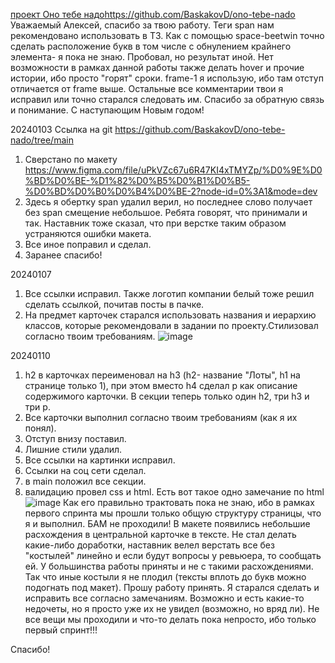 [проект Оно тебе надо](https://github.com/BaskakovD/ono-tebe-nado)https://github.com/BaskakovD/ono-tebe-nado
Уважаемый Алексей, спасибо за твою работу.
Теги span нам рекомендовано использовать в ТЗ. Как с помощью space-beetwin точно сделать расположение букв в том числе с обнулением крайнего элемента- я пока не знаю. Пробовал, но результат иной.
Нет возможности в рамках данной работы также делать hover и прочие истории, ибо просто "горят" сроки.
frame-1 я использую, ибо там отступ отличается от frame выше.
Остальные все комментарии твои я исправил или точно старался следовать им.
Спасибо за обратную связь и понимание. С наступающим Новым годом!

20240103
Ссылка на git https://github.com/BaskakovD/ono-tebe-nado/tree/main
1. Сверстано по макету https://www.figma.com/file/uPkVZc67u6R47KI4xTMYZp/%D0%9E%D0%BD%D0%BE-%D1%82%D0%B5%D0%B1%D0%B5-%D0%BD%D0%B0%D0%B4%D0%BE-2?node-id=0%3A1&mode=dev
2. Здесь я обертку span удалил <span class="cover__description-child">верил</span>, но последнее слово получает без span смещение небольшое. Ребята говорят, что принимали и так. Наставник тоже сказал, что при верстке таким образом устраняются ошибки макета.
3. Все иное поправил и сделал.
4. Заранее спасибо!

20240107
1. Все ссылки исправил. Также логотип компании белый тоже решил сделать ссылкой, почитав посты в пачке.
2. На предмет карточек старался использовать названия и иерархию классов, которые рекомендовали в задании по проекту.Стилизовал согласно твоим требованиям.
   ![image](https://github.com/BaskakovD/ono-tebe-nado/assets/37614312/2bb77b48-6f1c-4121-bf4f-66edc91acfd7)

20240110

1. h2 в карточках переименовал на h3 (h2- название "Лоты", h1 на странице только 1), при этом вместо h4 сделал p как описание содержимого карточки.  В секции теперь только один h2, три h3  и три p.
2. Все карточки выполнил согласно твоим требованиям (как я их понял).
3. Отступ внизу поставил.
4. Лишние стили удалил.
5. Все ссылки на картинки исправил.
6. Ссылки на соц сети сделал.
7. в main положил все секции.
8. валидацию провел css и html. Есть вот такое одно замечание по html ![image](https://github.com/BaskakovD/ono-tebe-nado/assets/37614312/e13371ea-fb36-487e-8004-6ef5f9e16814)
Как его правильно трактовать пока не знаю, ибо в рамках первого спринта мы прошли только общую структуру страницы, что я и выполнил. БАМ не проходили!
В макете появились небольшие расхождения в центральной карточке в тексте.  Не стал делать какие-либо доработки, наставник велел верстать все без "костылей" линейно и если будут вопросы у ревьюера, то сообщать ей. У большинства работы приняты и не с такими расхождениями. Так что иные костыли я не плодил (тексты вплоть до букв  можно подогнать под макет).
Прошу работу принять. Я старался сделать и исправить все согласно замечаниям. Возможно и есть какие-то недочеты, но я просто уже их не увидел (возможно, но вряд ли). Не все вещи мы проходили и что-то делать пока непросто, ибо только первый спринт!!!

Спасибо!


